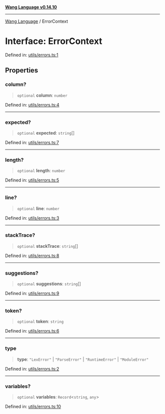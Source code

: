 [**Wang Language v0.14.10**](../README.md)

***

[Wang Language](../globals.md) / ErrorContext

# Interface: ErrorContext

Defined in: [utils/errors.ts:1](https://github.com/artpar/wang/blob/914dd143e8b6182e76382164a1f196c5d1006f9d/src/utils/errors.ts#L1)

## Properties

### column?

> `optional` **column**: `number`

Defined in: [utils/errors.ts:4](https://github.com/artpar/wang/blob/914dd143e8b6182e76382164a1f196c5d1006f9d/src/utils/errors.ts#L4)

***

### expected?

> `optional` **expected**: `string`[]

Defined in: [utils/errors.ts:7](https://github.com/artpar/wang/blob/914dd143e8b6182e76382164a1f196c5d1006f9d/src/utils/errors.ts#L7)

***

### length?

> `optional` **length**: `number`

Defined in: [utils/errors.ts:5](https://github.com/artpar/wang/blob/914dd143e8b6182e76382164a1f196c5d1006f9d/src/utils/errors.ts#L5)

***

### line?

> `optional` **line**: `number`

Defined in: [utils/errors.ts:3](https://github.com/artpar/wang/blob/914dd143e8b6182e76382164a1f196c5d1006f9d/src/utils/errors.ts#L3)

***

### stackTrace?

> `optional` **stackTrace**: `string`[]

Defined in: [utils/errors.ts:8](https://github.com/artpar/wang/blob/914dd143e8b6182e76382164a1f196c5d1006f9d/src/utils/errors.ts#L8)

***

### suggestions?

> `optional` **suggestions**: `string`[]

Defined in: [utils/errors.ts:9](https://github.com/artpar/wang/blob/914dd143e8b6182e76382164a1f196c5d1006f9d/src/utils/errors.ts#L9)

***

### token?

> `optional` **token**: `string`

Defined in: [utils/errors.ts:6](https://github.com/artpar/wang/blob/914dd143e8b6182e76382164a1f196c5d1006f9d/src/utils/errors.ts#L6)

***

### type

> **type**: `"LexError"` \| `"ParseError"` \| `"RuntimeError"` \| `"ModuleError"`

Defined in: [utils/errors.ts:2](https://github.com/artpar/wang/blob/914dd143e8b6182e76382164a1f196c5d1006f9d/src/utils/errors.ts#L2)

***

### variables?

> `optional` **variables**: `Record`\<`string`, `any`\>

Defined in: [utils/errors.ts:10](https://github.com/artpar/wang/blob/914dd143e8b6182e76382164a1f196c5d1006f9d/src/utils/errors.ts#L10)
